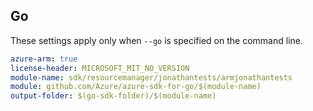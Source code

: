 ## Go

These settings apply only when `--go` is specified on the command line.

```yaml $(go) && $(track2)
azure-arm: true
license-header: MICROSOFT_MIT_NO_VERSION
module-name: sdk/resourcemanager/jonathantests/armjonathantests
module: github.com/Azure/azure-sdk-for-go/$(module-name)
output-folder: $(go-sdk-folder)/$(module-name)
```
